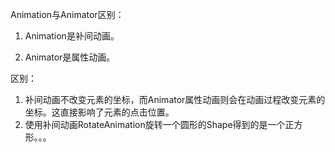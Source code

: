 Animation与Animator区别：

1. Animation是补间动画。

2. Animator是属性动画。


区别：
1. 补间动画不改变元素的坐标，而Animator属性动画则会在动画过程改变元素的坐标。这直接影响了元素的点击位置。
2. 使用补间动画RotateAnimation旋转一个圆形的Shape得到的是一个正方形。。。
